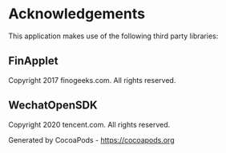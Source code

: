 # Acknowledgements
This application makes use of the following third party libraries:

## FinApplet

Copyright 2017 finogeeks.com. All rights reserved.


## WechatOpenSDK

Copyright 2020 tencent.com. All rights reserved.

Generated by CocoaPods - https://cocoapods.org
